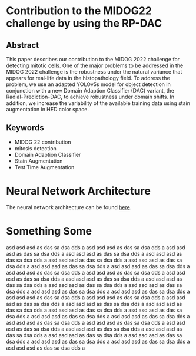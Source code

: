 # Contribution to the MIDOG22 challenge by using the RP-DAC

## Abstract
This paper describes our contribution to the MIDOG 2022 challenge for detecting mitotic cells. One of the major problems to be addressed in the MIDOG 2022 challenge is the robustness under the natural variance that appears for real-life data in the histopathology field.  To address the problem, we use an adapted YOLOv5s model for object detection in conjunction with a new Domain Adaption Classifier (DAC) variant, the Radial-Prediction-DAC, to achieve robustness under domain shifts. In addition, we increase the variability of the available training data using stain augmentation in HED color space.

## Keywords
- MIDOG 22 contribution
- mitosis detection
- Domain Adaption Classifier
- Stain Augmentation
- Test Time Augmentation


# Neural Network Architecture
The neural network architecture can be found [here](https://github.com/JonasAnnuscheit/RPDAC_FOR_MIDOG22/blob/main/Original_Source/models/MYyolov5s0.1concatT.yaml).

# Something Some
asd asd asd as das sa dsa dds a
asd asd asd as das sa dsa dds a
asd asd asd as das sa dsa dds a
asd asd asd as das sa dsa dds a
asd asd asd as das sa dsa dds a
asd asd asd as das sa dsa dds a
asd asd asd as das sa dsa dds a
asd asd asd as das sa dsa dds a
asd asd asd as das sa dsa dds a
asd asd asd as das sa dsa dds a
asd asd asd as das sa dsa dds a
asd asd asd as das sa dsa dds a
asd asd asd as das sa dsa dds a
asd asd asd as das sa dsa dds a
asd asd asd as das sa dsa dds a
asd asd asd as das sa dsa dds a
asd asd asd as das sa dsa dds a
asd asd asd as das sa dsa dds a
asd asd asd as das sa dsa dds a
asd asd asd as das sa dsa dds a
asd asd asd as das sa dsa dds a
asd asd asd as das sa dsa dds a
asd asd asd as das sa dsa dds a
asd asd asd as das sa dsa dds a
asd asd asd as das sa dsa dds a
asd asd asd as das sa dsa dds a
asd asd asd as das sa dsa dds a
asd asd asd as das sa dsa dds a
asd asd asd as das sa dsa dds a
asd asd asd as das sa dsa dds a
asd asd asd as das sa dsa dds a
asd asd asd as das sa dsa dds a
asd asd asd as das sa dsa dds a
asd asd asd as das sa dsa dds a
asd asd asd as das sa dsa dds a
asd asd asd as das sa dsa dds a
asd asd asd as das sa dsa dds a
